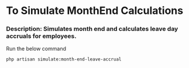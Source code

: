 # To Simulate MonthEnd Calculations

### Description: Simulates month end and calculates leave day accruals for employees.

Run the below command

```bash
php artisan simulate:month-end-leave-accrual
